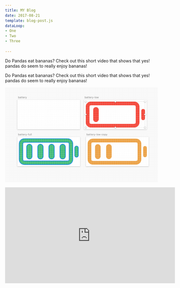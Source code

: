 ```yaml
---
title: MY Blog
date: 2017-08-21
template: blog-post.js
dataLoop:
- One
- Two
- Three

---
```

Do Pandas eat bananas? Check out this short video that shows that yes! pandas do
seem to really enjoy bananas!

Do Pandas eat bananas? Check out this short video that shows that yes! pandas do seem to really enjoy bananas!

![](src/images/ine.png)

<iframe width="560" height="315" src="https://www.youtube.com/embed/4SZl1r2O_bY" frameborder="0" allowfullscreen></iframe>